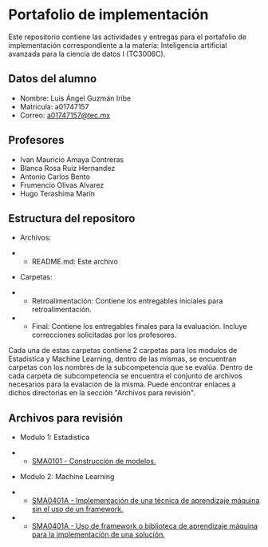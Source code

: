 # Portafolio de implementación

Este repositorio contiene las actividades y entregas para el portafolio de implementación correspondiente a la matería: Inteligencia artificial avanzada para la ciencia de datos I (TC3006C).

## Datos del alumno

* Nombre: Luis Ángel Guzmán Iribe
* Matricula: a01747157
* Correo: a01747157@tec.mx

## Profesores
* Ivan Mauricio Amaya Contreras
* Blanca Rosa Ruiz Hernandez
* Antonio Carlos Bento
* Frumencio Olivas Alvarez
* Hugo Terashima Marín

## Estructura del repositoro

* Archivos:
* * README.md: Este archivo

* Carpetas:
* * Retroalimentación: Contiene los entregables iniciales para retroalimentación.
* * Final: Contiene los entregables finales para la evaluación. Incluye correcciones solicitadas por los profesores.

Cada una de estas carpetas contiene 2 carpetas para los modulos de Estadistica y Machine Learning, dentro de las mismas, se encuentran carpetas con los nombres de la subcompetencia que se evalúa. Dentro de cada carpeta de subcompetencia se encuentra el conjunto de archivos necesarios para la evalación de la misma. Puede encontrar enlaces a dichos directorias en la sección "Archivos para revisión".

## Archivos para revisión
* Modulo 1: Estadistica
* * [SMA0101 - Construcción de modelos.](./Final/Modulo%201:%20Estadistica/)

* Modulo 2: Machine Learning
* * [SMA0401A - Implementación de una técnica de aprendizaje máquina sin el uso de un framework.](./Final/Modulo%202:%20Machine%20Learning/SMA0401A/No_Framework/)
* * [SMA0401A - Uso de framework o biblioteca de aprendizaje máquina para la implementación de una solución.](./Final/Modulo%202:%20Machine%20Learning/SMA0401A/Framework/)

